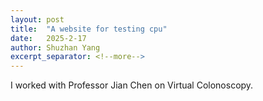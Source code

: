 ```yaml
---
layout: post
title:  "A website for testing cpu"
date:   2025-2-17
author: Shuzhan Yang
excerpt_separator: <!--more-->
---
```

I worked with Professor Jian Chen on Virtual Colonoscopy. 
